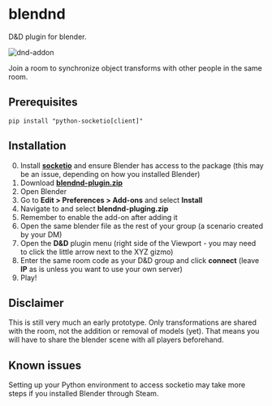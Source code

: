 # blendnd
D&amp;D plugin for blender.

![dnd-addon](https://github.com/AEPSchmitt/blendnd/assets/9079958/bdcf92f9-5cb6-4995-9773-47b28ee30ad9)

Join a room to synchronize object transforms with other people in the same room.

## Prerequisites
```
pip install "python-socketio[client]"
```

## Installation
0. Install [**socketio**](https://python-socketio.readthedocs.io/en/stable/client.html) and ensure Blender has access to the package (this may be an issue, depending on how you installed Blender)
1. Download [**blendnd-plugin.zip**](https://github.com/AEPSchmitt/blendnd/blob/main/blendnd-plugin.zip) 
2. Open Blender
3. Go to **Edit > Preferences > Add-ons** and select **Install**
4. Navigate to and select **blendnd-pluging.zip**
5. Remember to enable the add-on after adding it
6. Open the same blender file as the rest of your group (a scenario created by your DM)
7. Open the **D&D** plugin menu (right side of the Viewport - you may need to click the little arrow next to the XYZ gizmo)
8. Enter the same room code as your D&D group and click **connect** (leave **IP** as is unless you want to use your own server)
9. Play!

## Disclaimer
This is still very much an early prototype. Only transformations are shared with the room, not the addition or removal of models (yet). That means you will have to share the blender scene with all players beforehand.

## Known issues
Setting up your Python environment to access socketio may take more steps if you installed Blender through Steam.

